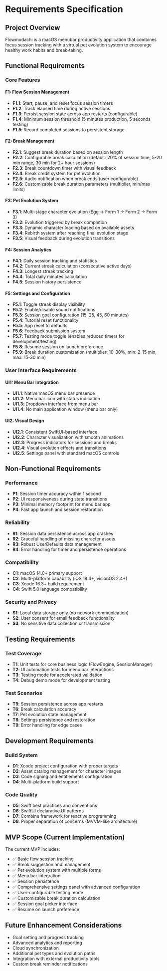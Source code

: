# Requirements Specification

## Project Overview
Flowmodachi is a macOS menubar productivity application that combines focus session tracking with a virtual pet evolution system to encourage healthy work habits and break-taking.

## Functional Requirements

### Core Features

#### F1: Flow Session Management
- **F1.1**: Start, pause, and reset focus session timers
- **F1.2**: Track elapsed time during active sessions
- **F1.3**: Persist session state across app restarts (configurable)
- **F1.4**: Minimum session threshold (5 minutes production, 5 seconds testing)
- **F1.5**: Record completed sessions to persistent storage

#### F2: Break Management
- **F2.1**: Suggest break duration based on session length
- **F2.2**: Configurable break calculation (default: 20% of session time, 5-20 min range, 30 min for 2+ hour sessions)
- **F2.3**: Break countdown timer with visual feedback
- **F2.4**: Break credit system for pet evolution
- **F2.5**: Audio notification when break ends (user configurable)
- **F2.6**: Customizable break duration parameters (multiplier, min/max limits)

#### F3: Pet Evolution System
- **F3.1**: Multi-stage character evolution (Egg → Form 1 → Form 2 → Form 3)
- **F3.2**: Evolution triggered by break completion
- **F3.3**: Dynamic character loading based on available assets
- **F3.4**: Rebirth system after reaching final evolution stage
- **F3.5**: Visual feedback during evolution transitions

#### F4: Session Analytics
- **F4.1**: Daily session tracking and statistics
- **F4.2**: Current streak calculation (consecutive active days)
- **F4.3**: Longest streak tracking
- **F4.4**: Total daily minutes calculation
- **F4.5**: Session history persistence

#### F5: Settings and Configuration
- **F5.1**: Toggle streak display visibility
- **F5.2**: Enable/disable sound notifications
- **F5.3**: Session goal configuration (15, 25, 45, 60 minutes)
- **F5.4**: Tutorial reset functionality
- **F5.5**: App reset to defaults
- **F5.6**: Feedback submission system
- **F5.7**: Testing mode toggle (enables reduced timers for development/testing)
- **F5.8**: Resume session on launch preference
- **F5.9**: Break duration customization (multiplier: 10-30%, min: 2-15 min, max: 15-30 min)

### User Interface Requirements

#### UI1: Menu Bar Integration
- **UI1.1**: Native macOS menu bar presence
- **UI1.2**: Menu bar icon with status indication
- **UI1.3**: Dropdown interface from menu bar
- **UI1.4**: No main application window (menu bar only)

#### UI2: Visual Design
- **UI2.1**: Consistent SwiftUI-based interface
- **UI2.2**: Character visualization with smooth animations
- **UI2.3**: Progress indicators for sessions and breaks
- **UI2.4**: Visual evolution effects and transitions
- **UI2.5**: Settings panel with standard macOS controls

## Non-Functional Requirements

### Performance
- **P1**: Session timer accuracy within 1 second
- **P2**: UI responsiveness during state transitions
- **P3**: Minimal memory footprint for menu bar app
- **P4**: Fast app launch and session restoration

### Reliability
- **R1**: Session data persistence across app crashes
- **R2**: Graceful handling of missing character assets
- **R3**: Robust UserDefaults data management
- **R4**: Error handling for timer and persistence operations

### Compatibility
- **C1**: macOS 14.0+ primary support
- **C2**: Multi-platform capability (iOS 18.4+, visionOS 2.4+)
- **C3**: Xcode 16.3+ build requirement
- **C4**: Swift 5.0 language compatibility

### Security and Privacy
- **S1**: Local data storage only (no network communication)
- **S2**: User consent for email feedback functionality
- **S3**: No sensitive data collection or transmission

## Testing Requirements

### Test Coverage
- **T1**: Unit tests for core business logic (FlowEngine, SessionManager)
- **T2**: UI automation tests for menu bar interactions
- **T3**: Testing mode for accelerated validation
- **T4**: Debug demo mode for development testing

### Test Scenarios
- **T5**: Session persistence across app restarts
- **T6**: Break calculation accuracy
- **T7**: Pet evolution state management
- **T8**: Settings persistence and restoration
- **T9**: Error handling for edge cases

## Development Requirements

### Build System
- **D1**: Xcode project configuration with proper targets
- **D2**: Asset catalog management for character images
- **D3**: Code signing and entitlements configuration
- **D4**: Multi-platform build support

### Code Quality
- **D5**: Swift best practices and conventions
- **D6**: SwiftUI declarative UI patterns
- **D7**: Combine framework for reactive programming
- **D8**: Proper separation of concerns (MVVM-like architecture)

## MVP Scope (Current Implementation)

The current MVP includes:
- ✅ Basic flow session tracking
- ✅ Break suggestion and management
- ✅ Pet evolution system with multiple forms
- ✅ Menu bar integration
- ✅ Session persistence
- ✅ Comprehensive settings panel with advanced configuration
- ✅ User-configurable testing mode
- ✅ Customizable break duration calculation
- ✅ Session goal picker interface
- ✅ Resume on launch preference

## Future Enhancement Considerations

- Goal setting and progress tracking
- Advanced analytics and reporting
- Cloud synchronization
- Additional pet types and evolution paths
- Integration with external productivity tools
- Custom break reminder notifications